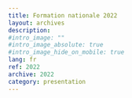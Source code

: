 ```yaml
---
title: Formation nationale 2022
layout: archives
description:
#intro_image: ""
#intro_image_absolute: true
#intro_image_hide_on_mobile: true
lang: fr
ref: 2022
archive: 2022
category: presentation
---
```

